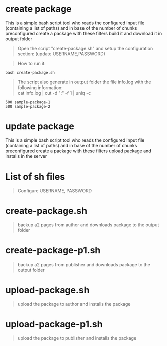 # create package

This is a simple bash script tool who reads the configured input file (containing a list of paths)
and in base of the number of chunks preconfigured create a package with these filters build it and download it in output folder

> Open the script "create-package.sh" and setup the configuration section: (update USERNAME,PASSWORD)
  
> How to run it:

    bash create-package.sh
> The script also generate in output folder the file info.log with the following information:  
> cat info.log | cut -d ":" -f 1 | uniq -c
    
    500 sample-package-1 
    500 sample-package-2 
# update package
This is a simple bash script tool who reads the configured input file (containing a list of paths)
and in base of the number of chunks preconfigured create a package with these filters upload package and installs in the server

# List of sh files
> Configure USERNAME, PASSWORD

# create-package.sh 
> backup a2 pages from author and downloads package to the output folder
# create-package-p1.sh
> backup a2 pages from publisher and downloads package to the output folder
# upload-package.sh
> upload the package to author and installs the package
# upload-package-p1.sh
> upload the package to publisher and installs the package